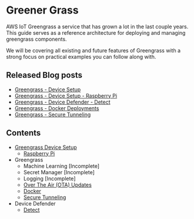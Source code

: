 # Greener Grass

AWS IoT Greengrass a service that has grown a lot in the last couple years. This guide serves as a reference architecture for deploying and managing greengrass components.

We will be covering all existing and future features of Greengrass with a strong focus on practical examples you can follow along with.

## Released Blog posts

* [Greengrass - Device Setup](https://devopstar.com/2019/11/24/greener-grass-device-setup/)
* [Greengrass - Device Setup - Raspberry Pi](https://devopstar.com/2019/11/24/greener-grass-device-setup-raspberry-pi/)
* [Greengrass - Device Defender - Detect](https://devopstar.com/2019/11/24/greener-grass-device-defender-detect/)
* [Greengrass - Docker Deployments](https://devopstar.com/2019/12/14/greener-grass-docker-deployments/)
* [Greengrass - Secure Tunneling](https://devopstar.com/2019/12/25/greengrass-secure-tunneling/)

## Contents

* [Greengrass Device Setup](.blog/device-setup/README.md)
  * [Raspberry Pi](.blog/device-setup-raspberry-pi/README.md)
* Greengrass
  * Machine Learning [Incomplete]
  * Secret Manager [Incomplete]
  * Logging [Incomplete]
  * [Over The Air (OTA) Updates](.blog/greengrass-ota-update/README.md)
  * [Docker](.blog/greengrass-docker/README.md)
  * [Secure Tunneling](.blog/greengrass-secure-tunnel/README.md)
* Device Defender
  * [Detect](.blog/device-defender-detect/README.md)
